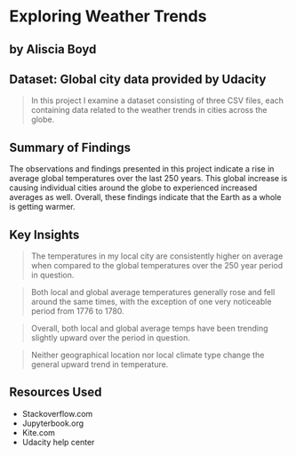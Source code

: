 # Exploring Weather Trends
## by Aliscia Boyd


## Dataset: Global city data provided by Udacity

> In this project I examine a dataset consisting of three CSV files, each containing data related to the weather trends in cities across the globe.


## Summary of Findings

The observations and findings presented in this project indicate a rise in average global temperatures over the last 250 years. This global increase is causing individual cities around the globe to experienced increased averages as well. Overall, these findings indicate that the Earth as a whole is getting warmer.


## Key Insights

> The temperatures in my local city are consistently higher on average when compared to the global temperatures over the 250 year period in question.

> Both local and global average temperatures generally rose and fell around the same times, with the exception of one very noticeable period from 1776 to 1780.

> Overall, both local and global average temps have been trending slightly upward over the period in question.

> Neither geographical location nor local climate type change the general upward trend in temperature.


## Resources Used
- Stackoverflow.com
- Jupyterbook.org
- Kite.com
- Udacity help center
